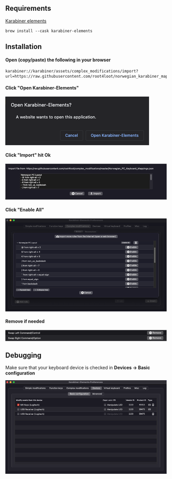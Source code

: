 ## Requirements

[Karabiner elements](https://karabiner-elements.pqrs.org/)

```
brew install --cask karabiner-elements
```

## Installation

#### Open (copy/paste) the following in your browser
```
karabiner://karabiner/assets/complex_modifications/import?url=https://raw.githubusercontent.com/root4loot/norwegian_karabiner_mappings/master/mappings.json
```

#### Click "Open Karabiner-Elements"   
![image](images/1.png)

#### Click "Import" hit Ok
![image](images/2.png)

#### Click "Enable All" 
![image](images/4.png)

#### Remove if needed
![image](images/5.png)

## Debugging

Make sure that your keyboard device is checked in **Devices -> Basic configuration**  

![image](images/6.png)

